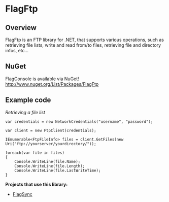 # FlagFtp

## Overview

FlagFtp is an FTP library for .NET, that supports various operations, such as retrieving file lists, 
write and read from/to files, retrieving file and directory infos, etc...

## NuGet

FlagConsole is available via NuGet!
http://www.nuget.org/List/Packages/FlagFtp

## Example code

*Retrieving a file list*

    var credentials = new NetworkCredentials("username", "password");
    
    var client = new FtpClient(credentials);
    
    IEnumerable<FtpFileInfo> files = client.GetFiles(new Uri("ftp://yourserver/yourdirectory/"));
    
    foreach(var file in files)
    {
        Console.WriteLine(file.Name);
        Console.WriteLine(file.Length);
        Console.WriteLine(file.LastWriteTime);
    }
    
**Projects that use this library:**

- [FlagSync](http://github.com/flagbug/FlagSync)